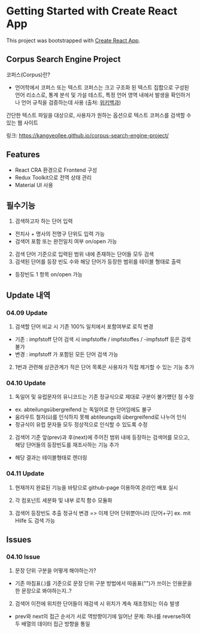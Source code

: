 # Getting Started with Create React App

This project was bootstrapped with [Create React App](https://github.com/facebook/create-react-app).

## Corpus Search Engine Project

코퍼스(Corpus)란?

- 언어학에서 코퍼스 또는 텍스트 코퍼스는 크고 구조화 된 텍스트 집합으로 구성된 언어 리소스로,
  통계 분석 및 가설 테스트, 특정 언어 영역 내에서 발생을 확인하거나 언어 규칙을 검증하는데 사용
  (출처: [위키백과](https://en.wikipedia.org/wiki/Text_corpus))

간단한 텍스트 파일을 대상으로, 사용자가 원하는 옵션으로 텍스트 코퍼스를 검색할 수 있는 웹 사이트

링크: https://kangyeollee.github.io/corpus-search-engine-project/

## Features

- React CRA 환경으로 Frontend 구성
- Redux Toolkit으로 전역 상태 관리
- Material UI 사용

## 필수기능

1. 검색하고자 하는 단어 입력

- 전치사 + 명사의 전명구 단위도 입력 가능
- 검색어 포함 또는 완전일치 여부 on/open 가능

2. 검색 단어 기준으로 입력된 범위 내에 존재하는 단어들 모두 검색
3. 검색된 단어를 등장 빈도 수와 해당 단어가 등장한 범위를 테이블 형태로 출력

- 등장빈도 1 항목 on/open 가능

## Update 내역

### 04.09 Update

1. 검색할 단어 비교 시 기존 100% 일치에서 포함여부로 로직 변경

- 기존 : impfstoff 단어 검색 시 impfstoffe / impfstoffes / -impfstoff 등은 검색 불가
- 변경 : impfstoff 가 포함된 모든 단어 검색 가능

2. 1번과 관련해 상관관계가 적은 단어 목록은 사용자가 직접 제거할 수 있는 기능 추가

### 04.10 Update

1. 독일어 및 유럽문자의 유니코드는 기존 정규식으로 제대로 구분이 불가헀던 점 수정

- ex. abteilungsübergreifend 는 독일어로 한 단어임에도 불구
- 움라우트 철자(ü)를 인식하지 못해 abtileungs와 übergreifend로 나누어 인식
- 정규식이 유럽 문자들 모두 정상적으로 인식할 수 있도록 수정

2. 검색어 기준 앞(prev)과 후(next)에 주어진 범위 내에 등장하는 검색어를 모으고, 해당 단어들의 등장빈도를 재조사하는 기능 추가

- 해당 결과는 테이블형태로 렌더링

### 04.11 Update

1. 현재까지 완료된 기능을 바탕으로 github-page 이용하여 온라인 배포 실시

2. 각 컴포넌트 세분화 및 내부 로직 함수 모듈화

3. 검색어 등장빈도 추출 정규식 변경 => 이제 단어 단위뿐아니라 [단어+구] ex. mit Hilfe 도 검색 가능

## Issues

### 04.10 Issue

1. 문장 단위 구분을 어떻게 해야하는가?

- 기존 마침표(.)를 기준으로 문장 단위 구분 방법에서 따옴표("")가 쓰이는 인용문을 한 문장으로 봐야하는지..?

2. 검색어 이전에 위치한 단어들이 재검색 시 위치가 계속 재조정되는 이슈 발생

- prev와 next의 접근 순서가 서로 역방향이기에 일어난 문제: 하나를 reverse하여 두 배열의 데이터 접근 방향을 통일
